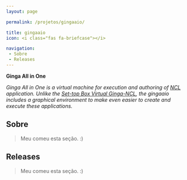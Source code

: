 ```yaml
---
layout: page

permalink: /projetos/gingaaio/

title: gingaaio
icon: <i class="fas fa-briefcase"></i>

navigation:
 - Sobre
 - Releases
---
```


**Ginga All in One**

*Ginga All in One is a virtual machine for execution and authoring of [NCL](http://ncl.org.br/) application. Unlike the [Set-top Box Virtual Ginga-NCL](http://www.softwarepublico.gov.br/dotlrn/clubs/ginga/gingancl/xowiki/gingancl_vm), the gingaaio includes a graphical environment to make even easier to create and execute these applications.*

## Sobre

>  Meu [<i class="fas fa-dog"></i>](https://pt.wikipedia.org/wiki/Especial:Aleat%C3%B3ria) comeu esta seção. :)

## Releases

>  Meu [<i class="fas fa-dog"></i>](https://pt.wikipedia.org/wiki/Especial:Aleat%C3%B3ria) comeu esta seção. :)